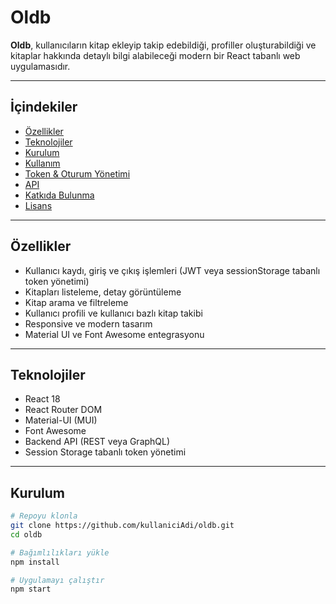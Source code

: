 # Oldb

**Oldb**, kullanıcıların kitap ekleyip takip edebildiği, profiller oluşturabildiği ve kitaplar hakkında detaylı bilgi alabileceği modern bir React tabanlı web uygulamasıdır.

---

## İçindekiler

- [Özellikler](#özellikler)
- [Teknolojiler](#teknolojiler)
- [Kurulum](#kurulum)
- [Kullanım](#kullanım)
- [Token & Oturum Yönetimi](#token--oturum-yönetimi)
- [API](#api)
- [Katkıda Bulunma](#katkıda-bulunma)
- [Lisans](#lisans)

---

## Özellikler

- Kullanıcı kaydı, giriş ve çıkış işlemleri (JWT veya sessionStorage tabanlı token yönetimi)
- Kitapları listeleme, detay görüntüleme
- Kitap arama ve filtreleme
- Kullanıcı profili ve kullanıcı bazlı kitap takibi
- Responsive ve modern tasarım
- Material UI ve Font Awesome entegrasyonu

---

## Teknolojiler

- React 18
- React Router DOM
- Material-UI (MUI)
- Font Awesome
- Backend API (REST veya GraphQL)
- Session Storage tabanlı token yönetimi

---

## Kurulum

```bash
# Repoyu klonla
git clone https://github.com/kullaniciAdi/oldb.git
cd oldb

# Bağımlılıkları yükle
npm install

# Uygulamayı çalıştır
npm start

